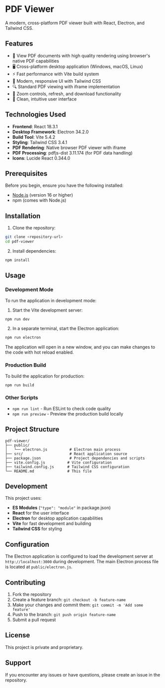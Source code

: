 # PDF Viewer

A modern, cross-platform PDF viewer built with React, Electron, and Tailwind CSS.

## Features

- 📄 View PDF documents with high quality rendering using browser's native PDF capabilities
- 🖥️ Cross-platform desktop application (Windows, macOS, Linux)
- ⚡ Fast performance with Vite build system
- 🎨 Modern, responsive UI with Tailwind CSS
- 🔍 Standard PDF viewing with iframe implementation
- 🔄 Zoom controls, refresh, and download functionality
- 📱 Clean, intuitive user interface

## Technologies Used

- **Frontend**: React 18.3.1
- **Desktop Framework**: Electron 34.2.0
- **Build Tool**: Vite 5.4.2
- **Styling**: Tailwind CSS 3.4.1
- **PDF Rendering**: Native browser PDF viewer with iframe
- **PDF Processing**: pdfjs-dist 3.11.174 (for PDF data handling)
- **Icons**: Lucide React 0.344.0

## Prerequisites

Before you begin, ensure you have the following installed:
- [Node.js](https://nodejs.org/) (version 16 or higher)
- npm (comes with Node.js)

## Installation

1. Clone the repository:
```bash
git clone <repository-url>
cd pdf-viewer
```

2. Install dependencies:
```bash
npm install
```

## Usage

### Development Mode

To run the application in development mode:

1. Start the Vite development server:
```bash
npm run dev
```

2. In a separate terminal, start the Electron application:
```bash
npm run electron
```

The application will open in a new window, and you can make changes to the code with hot reload enabled.

### Production Build

To build the application for production:

```bash
npm run build
```

### Other Scripts

- `npm run lint` - Run ESLint to check code quality
- `npm run preview` - Preview the production build locally

## Project Structure

```
pdf-viewer/
├── public/
│   └── electron.js          # Electron main process
├── src/                     # React application source
├── package.json             # Project dependencies and scripts
├── vite.config.js          # Vite configuration
├── tailwind.config.js      # Tailwind CSS configuration
└── README.md               # This file
```

## Development

This project uses:
- **ES Modules** (`"type": "module"` in package.json)
- **React** for the user interface
- **Electron** for desktop application capabilities
- **Vite** for fast development and building
- **Tailwind CSS** for styling

## Configuration

The Electron application is configured to load the development server at `http://localhost:3000` during development. The main Electron process file is located at `public/electron.js`.

## Contributing

1. Fork the repository
2. Create a feature branch: `git checkout -b feature-name`
3. Make your changes and commit them: `git commit -m 'Add some feature'`
4. Push to the branch: `git push origin feature-name`
5. Submit a pull request

## License

This project is private and proprietary.

## Support

If you encounter any issues or have questions, please create an issue in the repository. 